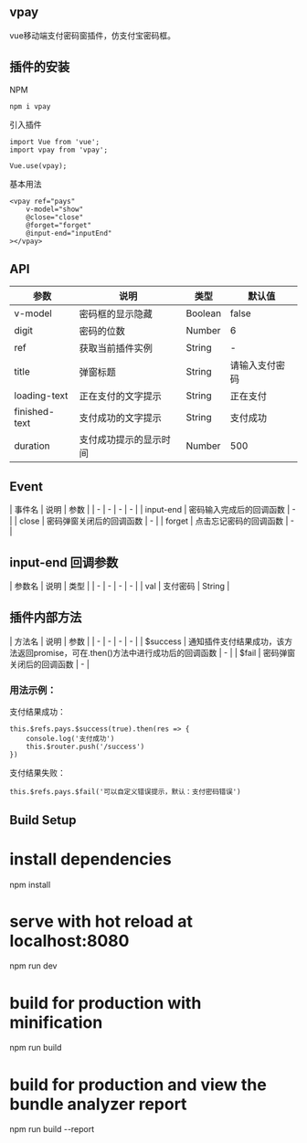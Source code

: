 ## vpay
vue移动端支付密码窗插件，仿支付宝密码框。


## 插件的安装
NPM
```
npm i vpay
```

引入插件
```
import Vue from 'vue';
import vpay from 'vpay';

Vue.use(vpay);
```

基本用法
```
<vpay ref="pays"
    v-model="show"           
    @close="close"
    @forget="forget"
    @input-end="inputEnd"
></vpay>
```

## API
| 参数 | 说明 | 类型 | 默认值 |
| - | - | - | - |
| v-model | 密码框的显示隐藏  | Boolean | false |
| digit | 密码的位数 | Number | 6 |
| ref | 获取当前插件实例 | String | - |
| title | 弹窗标题 | String | 请输入支付密码 |
| loading-text | 正在支付的文字提示 | String | 正在支付 |
| finished-text | 支付成功的文字提示 | String | 支付成功 |
| duration | 支付成功提示的显示时间 | Number | 500 |

## Event
| 事件名 | 说明 | 参数 |
| - | - | - | - |
| input-end | 密码输入完成后的回调函数 | - |
| close | 密码弹窗关闭后的回调函数 | - |
| forget | 点击忘记密码的回调函数 | - |

## input-end 回调参数
| 参数名 | 说明 | 类型 |
| - | - | - | - |
| val | 支付密码 | String |

## 插件内部方法
| 方法名 | 说明 | 参数 |
| - | - | - | - |
| $success | 通知插件支付结果成功，该方法返回promise，可在.then()方法中进行成功后的回调函数 | - |
| $fail | 密码弹窗关闭后的回调函数 | - |

### 用法示例：
支付结果成功：
```
this.$refs.pays.$success(true).then(res => {
    console.log('支付成功')
    this.$router.push('/success')
})
```

支付结果失败：
```
this.$refs.pays.$fail('可以自定义错误提示，默认：支付密码错误')  
```

## Build Setup
# install dependencies
npm install

# serve with hot reload at localhost:8080
npm run dev

# build for production with minification
npm run build

# build for production and view the bundle analyzer report
npm run build --report